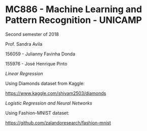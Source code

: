 # MC886 - Machine Learning and Pattern Recognition - UNICAMP

Second semester of 2018

Prof. Sandra Avila


156059 - Julianny Favinha Donda

155976 - José Henrique Pinto


*Linear Regression*

Using Diamonds dataset from Kaggle:

https://www.kaggle.com/shivam2503/diamonds



*Logistic Regression and Neural Networks*

Using Fashion-MNIST dataset:

https://github.com/zalandoresearch/fashion-mnist
